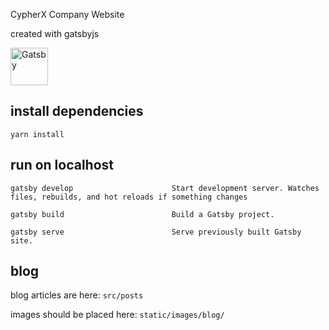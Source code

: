 CypherX Company Website

created with gatsbyjs


  <a href="https://www.gatsbyjs.com">
    <img alt="Gatsby" src="https://www.gatsbyjs.com/Gatsby-Monogram.svg" width="60" />
  </a>

## install dependencies 
`yarn install`

## run on localhost
```
gatsby develop                      Start development server. Watches files, rebuilds, and hot reloads if something changes

gatsby build                        Build a Gatsby project.

gatsby serve                        Serve previously built Gatsby site.
```

## blog
blog articles are here: `src/posts`

images should be placed here: `static/images/blog/` 